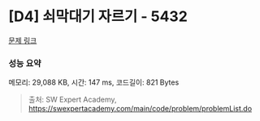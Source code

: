 # [D4] 쇠막대기 자르기 - 5432 

[문제 링크](https://swexpertacademy.com/main/code/problem/problemDetail.do?contestProbId=AWVl47b6DGMDFAXm) 

### 성능 요약

메모리: 29,088 KB, 시간: 147 ms, 코드길이: 821 Bytes



> 출처: SW Expert Academy, https://swexpertacademy.com/main/code/problem/problemList.do
